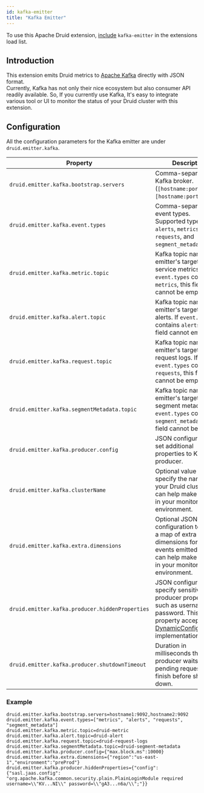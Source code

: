 ```yaml
---
id: kafka-emitter
title: "Kafka Emitter"
---
```


<!--
  ~ Licensed to the Apache Software Foundation (ASF) under one
  ~ or more contributor license agreements.  See the NOTICE file
  ~ distributed with this work for additional information
  ~ regarding copyright ownership.  The ASF licenses this file
  ~ to you under the Apache License, Version 2.0 (the
  ~ "License"); you may not use this file except in compliance
  ~ with the License.  You may obtain a copy of the License at
  ~
  ~   http://www.apache.org/licenses/LICENSE-2.0
  ~
  ~ Unless required by applicable law or agreed to in writing,
  ~ software distributed under the License is distributed on an
  ~ "AS IS" BASIS, WITHOUT WARRANTIES OR CONDITIONS OF ANY
  ~ KIND, either express or implied.  See the License for the
  ~ specific language governing permissions and limitations
  ~ under the License.
  -->


To use this Apache Druid extension, [include](../../configuration/extensions.md#loading-extensions) `kafka-emitter` in the extensions load list.

## Introduction

This extension emits Druid metrics to [Apache Kafka](https://kafka.apache.org) directly with JSON format.<br />
Currently, Kafka has not only their nice ecosystem but also consumer API readily available.
So, If you currently use Kafka, It's easy to integrate various tool or UI
to monitor the status of your Druid cluster with this extension.

## Configuration

All the configuration parameters for the Kafka emitter are under `druid.emitter.kafka`.

| Property                                           | Description                                                                                                                               | Required | Default               |
|----------------------------------------------------|-------------------------------------------------------------------------------------------------------------------------------------------|-----------|-----------------------|
| `druid.emitter.kafka.bootstrap.servers`            | Comma-separated Kafka broker. (`[hostname:port],[hostname:port]...`)                                                                      | yes       | none                  |
| `druid.emitter.kafka.event.types`                  | Comma-separated event types. <br/>Supported types are `alerts`, `metrics`, `requests`, and `segment_metadata`.                            | no        | `["metrics", "alerts"]` |
| `druid.emitter.kafka.metric.topic`                 | Kafka topic name for emitter's target to emit service metrics. If `event.types` contains `metrics`, this field cannot be empty.           | no        | none                  |
| `druid.emitter.kafka.alert.topic`                  | Kafka topic name for emitter's target to emit alerts. If `event.types` contains `alerts`, this field cannot empty.                        | no        | none                  |
| `druid.emitter.kafka.request.topic`                | Kafka topic name for emitter's target to emit request logs. If `event.types` contains `requests`, this field cannot be empty.             | no        | none                  |
| `druid.emitter.kafka.segmentMetadata.topic`        | Kafka topic name for emitter's target to emit segment metadata. If `event.types` contains `segment_metadata`, this field cannot be empty. | no        | none                  |
| `druid.emitter.kafka.producer.config`              | JSON configuration to set additional properties to Kafka producer.                                                                        | no        | none                  |
| `druid.emitter.kafka.clusterName`                  | Optional value to specify the name of your Druid cluster. It can help make groups in your monitoring environment.                         | no        | none                  |
| `druid.emitter.kafka.extra.dimensions` | Optional JSON configuration to specify a map of extra string dimensions for the events emitted. These can help make groups in your monitoring environment. | no | none |
| `druid.emitter.kafka.producer.hiddenProperties`    | JSON configuration to specify sensitive Kafka producer properties such as username and password.  This property accepts a [DynamicConfigProvider](../../operations/dynamic-config-provider.md) implementation. | no | none |
| `druid.emitter.kafka.producer.shutdownTimeout`    | Duration in milliseconds the Kafka producer waits for pending requests to finish before shutting down. | no | Long.MAX_VALUE |

### Example

```
druid.emitter.kafka.bootstrap.servers=hostname1:9092,hostname2:9092
druid.emitter.kafka.event.types=["metrics", "alerts", "requests", "segment_metadata"]
druid.emitter.kafka.metric.topic=druid-metric
druid.emitter.kafka.alert.topic=druid-alert
druid.emitter.kafka.request.topic=druid-request-logs
druid.emitter.kafka.segmentMetadata.topic=druid-segment-metadata 
druid.emitter.kafka.producer.config={"max.block.ms":10000}
druid.emitter.kafka.extra.dimensions={"region":"us-east-1","environment":"preProd"}
druid.emitter.kafka.producer.hiddenProperties={"config":{"sasl.jaas.config": "org.apache.kafka.common.security.plain.PlainLoginModule required username=\\"KV...NI\\" password=\\"gA3...n6a/\\";"}}
```

